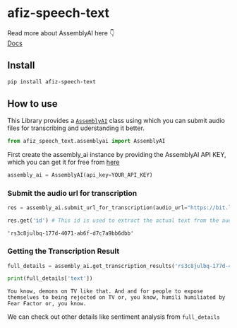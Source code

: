 afiz-speech-text
================

<!-- WARNING: THIS FILE WAS AUTOGENERATED! DO NOT EDIT! -->

Read more about AssemblyAI here 👇  
[Docs](https://www.assemblyai.com/docs)

## Install

``` sh
pip install afiz-speech-text
```

## How to use

This Library provides a
[`AssemblyAI`](https://afizs.github.io/afiz-speech-text/assemblyai.html#assemblyai)
class using which you can submit audio files for transcribing and
uderstanding it better.

``` python
from afiz_speech_text.assemblyai import AssemblyAI
```

First create the assembly_ai instance by providing the AssemblyAI API
KEY, which you can get it for free from
[here](https://app.assemblyai.com/)

``` python
assembly_ai = AssemblyAI(api_key=YOUR_API_KEY)
```

### Submit the audio url for transcription

``` python
res = assembly_ai.submit_url_for_transcription(audio_url="https://bit.ly/3yxKEIY")
```

``` python
res.get('id') # This id is used to extract the actual text from the audio files.
```

    'rs3c8julbq-177d-4071-ab6f-d7c7a9bb6dbb'

### Getting the Transcription Result

``` python
full_details = assembly_ai.get_transcription_results('rs3c8julbq-177d-4071-ab6f-d7c7a9bb6dbb')
```

``` python
print(full_details['text'])
```

    You know, demons on TV like that. And and for people to expose themselves to being rejected on TV or, you know, humili humiliated by Fear Factor or, you know.

We can check out other details like sentiment analysis from
`full_details`
